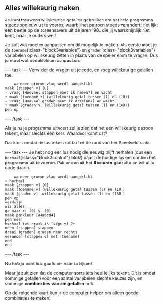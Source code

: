## Alles willekeurig maken

Je kunt trouwens willekeurige getallen gebruiken om het hele programma steeds opnieuw uit te voeren, waarbij het patroon steeds verandert! Het lijkt een beetje op de screensavers uit de jaren '90...die jij waarschijnlijk niet kent, maar je ouders wel!

Je zult wat moeten aanpassen om dit mogelijk te maken. Als eerste moet je de `toename`{:class="block3variables"} en `graden`{:class="block3variables"} variabelen op willekeurig zetten in plaats van de speler erom te vragen. Dus je moet wat codeblokken aanpassen.

--- task --- Verwijder de vragen uit je code, en voeg willekeurige getallen toe.

```blocks3
    wanneer groene vlag wordt aangeklikt
maak [stappen v] [0]
- vraag [Hoeveel stappen moet ik nemen?] en wacht
+ maak [toename v] (willekeurig getal tussen (1) en (10))
- vraag [Hoeveel graden moet ik draaien?] en wacht
+ maak [graden v] (willekeurig getal tussen (1) en (180))
pen op
```

--- /task ---

Als je nu je programma uitvoert zul je zien dat het een willekeurig patroon tekent, maar slechts één keer. Waardoor komt dat?

Dat komt omdat de lus tekent totdat het de rand van het Speelveld raakt.

--- task --- Je hebt nog een lus nodig die eeuwig blijft herhalen (dus een `herhaal`{:class="block3control"} blok!) náást de huidige lus om continu het programma uit te voeren. Pak er een uit het **Besturen** gedeelte en zet al je code daarin.

```blocks3
    wanneer groene vlag wordt aangeklikt
+ herhaal
maak [stappen v] [0]
maak [toename v] (willekeurig getal tussen (1) en (10))
maak [graden v] (willekeurig getal tussen (1) en (180))
pen op
verdwijn
wis alles
ga naar x: (0) y: (0)
maak penkleur [#4a6cd4]
pen neer
herhaal tot <raak ik [edge v] ?>
neem (stappen) stappen
draai (graden) graden naar rechts
verander [stappen v] met (toename)
end
end
```

--- /task ---

Nu heb je echt iets gaafs om naar te kijken!

Maar je zult zien dat de computer soms iets heel lelijks tekent. Dit is omdat sommige getallen voor een aantal variabelen slechte keuzes zijn, en sommige **combinaties van die getallen** ook.

Op de volgende kaart kun je de computer helpen om alleen goede combinaties te maken!
